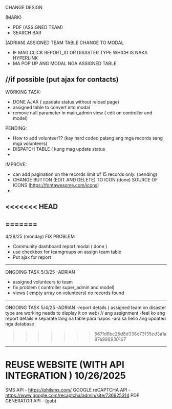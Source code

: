 CHANGE DESIGN

(MARK)
- PDF (ASSIGNED TEAM)
- SEARCH BAR

(ADRIAN)
ASSIGNED TEAM TABLE CHANGE TO MODAL
- IF MAG CLICK REPORT_ID OR DISASTER TYPE WHICH IS NAKA HYPERLINK
- MA POP UP ANG MODAL NGA ASSIGNED TABLE



//if possible (put ajax for contacts)
-------------------------------------------------------------------------------------------------
WORKING TASK: 
- DONE AJAX ( upadate status without reload page)
- assigned table to convert into modal
- remove null parameter in main_admin view ( edit on controller and model)

PENDING: 
- How to add volunteer?? (kay hard coded palang ang mga records sang mga volunteers)
- DISPATCH TABLE ( kung mag update status 
- 

IMPROVE: 
- can add pagination on the records limit of 15 records only. (pending) 
- CHANGE BUTTON (EDIT AND DELETE)  TO ICON (done) 
 SOURCE OF ICONS (https://fontawesome.com/icons)
-

<<<<<<< HEAD
---------------------------------------------------------------
=======
----------------------------------------------------------------------------------
4/28/25  (monday) 
FIX PROBLEM 
- Community dashboard report modal ( done ) 
- use checkbox for teamgroups on assign team table
- Put ajax for report

--------------------------------------------------------
ONGOING TASK 5/3/25 -ADRIAN  
- assigned volunteers to team
- fix problem ( controller super_admin and model) 
- views ( empty array on volunteers) no records found

 -----------------------------------------------------
 ONGOING TASK 5/4/25 -ADRIAN
 -report details ( assigned team on disaster type are working needs to display it on web) // ang assignment
 -feel ko ang report details e separate lang na table para hapos
 -ara sa helio ang updated nga database
>>>>>>> 567fd6bc25d8d338c73f35cd3a1a87a998930167




-------------------------------------------------------------------------------------
# REUSE WEBSITE (WITH API INTEGRATION ) 10/26/2025 
SMS API - https://philsms.com/
GOOGLE reCAPTCHA API - https://www.google.com/recaptcha/admin/site/736925314
PDF GENERATOR API - (gab)


  
